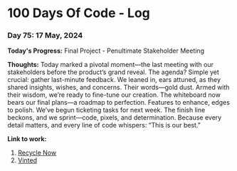 # 100 Days Of Code - Log

### Day 75: 17 May, 2024

**Today's Progress:** Final Project - Penultimate Stakeholder Meeting

**Thoughts:** Today marked a pivotal moment—the last meeting with our stakeholders before the product’s grand reveal. The agenda? Simple yet crucial: gather last-minute feedback. We leaned in, ears attuned, as they shared insights, wishes, and concerns. Their words—gold dust. Armed with their wisdom, we’re ready to fine-tune our creation.
The whiteboard now bears our final plans—a roadmap to perfection. Features to enhance, edges to polish. We’ve begun ticketing tasks for next week. The finish line beckons, and we sprint—code, pixels, and determination. Because every detail matters, and every line of code whispers: “This is our best.”

**Link to work:**

1. [Recycle Now](https://www.recyclenow.com/)
2. [Vinted](https://www.vinted.co.uk/)
